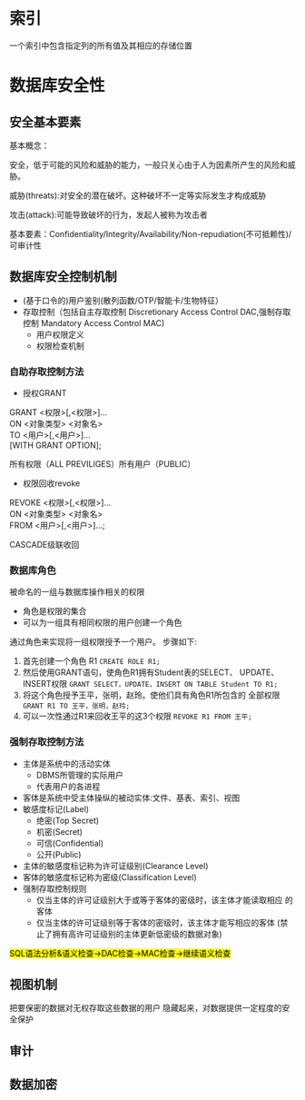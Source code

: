 # 索引
一个索引中包含指定列的所有值及其相应的存储位置

# 数据库安全性

## 安全基本要素
基本概念：

安全，低于可能的风险和威胁的能力，一般只关心由于人为因素所产生的风险和威胁。

威胁(threats):对安全的潜在破坏。这种破坏不一定等实际发生才构成威胁

攻击(attack):可能导致破坏的行为，发起人被称为攻击者

基本要素：Confidentiality/Integrity/Availability/Non-repudiation(不可抵赖性)/可审计性
 
## 数据库安全控制机制
- (基于口令的)用户鉴别(散列函数/OTP/智能卡/生物特征）
- 存取控制（包括自主存取控制 Discretionary Access Control DAC,强制存取控制 Mandatory Access Control MAC)
   - 用户权限定义
   - 权限检查机制

### 自助存取控制方法

- 授权GRANT 

GRANT <权限>[,<权限>]...  
ON <对象类型> <对象名>   
TO <用户>[,<用户>]...   
[WITH GRANT OPTION];


所有权限（ALL PREVILIGES）所有用户（PUBLIC）

- 权限回收revoke

REVOKE <权限>[,<权限>]...  
ON <对象类型> <对象名>   
FROM <用户>[,<用户>]...;

CASCADE级联收回

### 数据库角色
被命名的一组与数据库操作相关的权限

- 角色是权限的集合
- 可以为一组具有相同权限的用户创建一个角色

通过角色来实现将一组权限授予一个用户。 步骤如下:

1. 首先创建一个角色 R1 
`CREATE ROLE R1;`
2. 然后使用GRANT语句，使角色R1拥有Student表的SELECT、 UPDATE、INSERT权限
`GRANT SELECT，UPDATE，INSERT ON TABLE Student
TO R1;`
3. 将这个角色授予王平，张明，赵玲。使他们具有角色R1所包含的 全部权限
`GRANT R1
TO 王平，张明，赵玲;`
4. 可以一次性通过R1来回收王平的这3个权限
`REVOKE R1 FROM 王平;`

### 强制存取控制方法


- 主体是系统中的活动实体
  - DBMS所管理的实际用户 
  - 代表用户的各进程
- 客体是系统中受主体操纵的被动实体:文件、基表、索引、视图 
- 敏感度标记(Label)
  -  绝密(Top Secret) 
  -  机密(Secret)
  -  可信(Confidential) 
  -  公开(Public)
- 主体的敏感度标记称为许可证级别(Clearance Level) 
- 客体的敏感度标记称为密级(Classification Level)
- 强制存取控制规则
  - 仅当主体的许可证级别大于或等于客体的密级时，该主体才能读取相应
的客体
  - 仅当主体的许可证级别等于客体的密级时，该主体才能写相应的客体 (禁止了拥有高许可证级别的主体更新低密级的数据对象)

<mark>SQL语法分析&语义检查->DAC检查->MAC检查->继续语义检查</mark>


## 视图机制
把要保密的数据对无权存取这些数据的用户 隐藏起来，对数据提供一定程度的安全保护

## 审计

## 数据加密

                            
